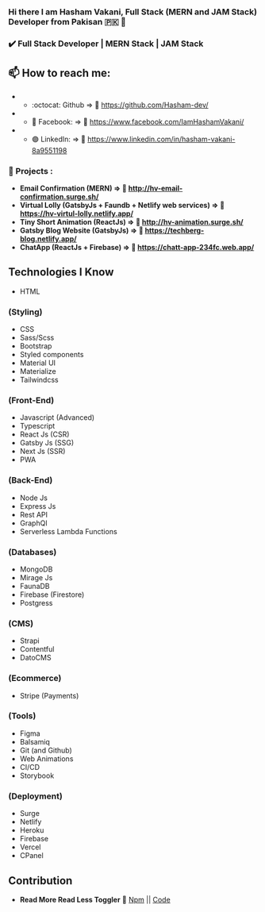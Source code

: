 ### Hi there I am Hasham Vakani, Full Stack (MERN and JAM Stack) Developer from Pakisan :pakistan: 👋
<!-- ## @website : https://developerjunaid.com/ -->

### :heavy_check_mark: Full Stack Developer | MERN Stack | JAM Stack


## 📫 How to reach me:  

- - :octocat: Github              => :link:	https://github.com/Hasham-dev/
- - :large_blue_circle: Facebook: => :link:	https://www.facebook.com/IamHashamVakani/
- - :purple_circle: LinkedIn:     => :link:	https://www.linkedin.com/in/hasham-vakani-8a9551198
<!-- - - :large_blue_diamond: Facebook (Page): => :link:	https://www.facebook.com/developerJunaid -->

### :medal_sports: Projects :
- **Email Confirmation (MERN) => :link: http://hv-email-confirmation.surge.sh/**
- **Virtual Lolly (GatsbyJs + Faundb + Netlify web services) =>  :link: https://hv-virtul-lolly.netlify.app/**
- **Tiny Short Animation (ReactJs) => :link:	http://hv-animation.surge.sh/**
- **Gatsby Blog Website (GatsbyJs)      => :link: https://techberg-blog.netlify.app/**
- **ChatApp (ReactJs + Firebase)  => :link: https://chatt-app-234fc.web.app/**


## Technologies I Know


- HTML
### (Styling)
- CSS 
- Sass/Scss
- Bootstrap
- Styled components
- Material UI
- Materialize
- Tailwindcss

### (Front-End)
- Javascript (Advanced)
- Typescript
- React Js (CSR)
- Gatsby Js (SSG)
- Next Js (SSR)
- PWA

### (Back-End)
- Node Js 
- Express Js 
- Rest API
- GraphQl 
- Serverless Lambda Functions

### (Databases)
- MongoDB 
- Mirage Js
- FaunaDB 
- Firebase (Firestore)
- Postgress


### (CMS)
- Strapi
- Contentful
- DatoCMS

### (Ecommerce)
- Stripe (Payments)

### (Tools)
- Figma
- Balsamiq
- Git (and Github) 
- Web Animations
- CI/CD
- Storybook

### (Deployment)
- Surge
- Netlify
- Heroku
- Firebase 
- Vercel
- CPanel



## Contribution

- **Read More Read Less Toggler** :link: [Npm](https://www.npmjs.com/package/read-more-read-less-toggler) || [Code](https://github.com/Hasham-dev/read-more-read-less-toggler)
